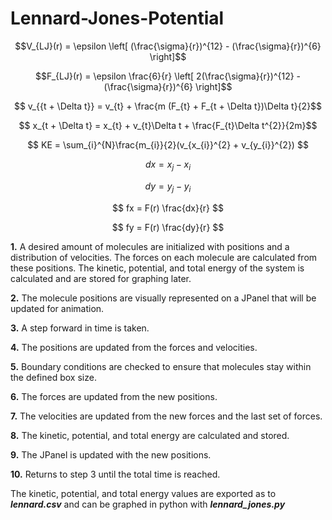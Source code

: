 # Lennard-Jones-Potential


$$V_{LJ}(r) = \epsilon \left[ (\frac{\sigma}{r})^{12} - (\frac{\sigma}{r})^{6} \right]$$ 

$$F_{LJ}(r) = \epsilon \frac{6}{r} \left[ 2(\frac{\sigma}{r})^{12} - (\frac{\sigma}{r})^{6} \right]$$

$$ v_{{t + \Delta t}} = v_{t} + \frac{m (F_{t} + F_{t + \Delta t})\Delta t}{2}$$



$$ x_{t + \Delta t} = x_{t} +  v_{t}\Delta t + \frac{F_{t}\Delta t^{2}}{2m}$$

$$ KE = \sum_{i}^{N}\frac{m_{i}}{2}(v_{x_{i}}^{2} + v_{y_{i}}^{2}) $$

$$ dx = x_{j} - x_{i}  $$

$$ dy = y_{j} - y_{i}  $$

$$ fx = F(r) \frac{dx}{r}  $$


$$ fy = F(r) \frac{dy}{r}  $$


**1.** A desired amount of molecules are initialized with positions and a distribution of velocities. The forces on each molecule are calculated from these positions. The kinetic, potential, and total energy of the system is calculated and are stored for graphing later.

**2.** The molecule positions are visually represented on a JPanel that will be updated for animation. 

**3.** A step forward in time is taken.

**4.** The positions are updated from the forces and velocities.

**5.** Boundary conditions are checked to ensure that molecules stay within the defined box size.

**6.** The forces are updated from the new positions.

**7.** The velocities are updated from the new forces and the last set of forces. 

**8.** The kinetic, potential, and total energy are calculated and stored.

**9.** The JPanel is updated with the new positions.

**10.** Returns to step 3 until the total time is reached.

The kinetic, potential, and total energy values are exported as to ***lennard.csv*** and can be graphed in python with ***lennard_jones.py***

